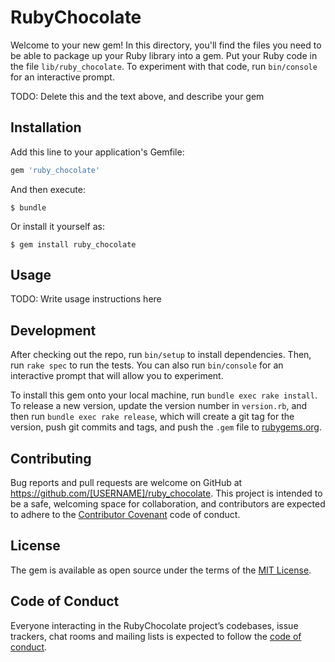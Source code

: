# RubyChocolate

Welcome to your new gem! In this directory, you'll find the files you need to be able to package up your Ruby library into a gem. Put your Ruby code in the file `lib/ruby_chocolate`. To experiment with that code, run `bin/console` for an interactive prompt.

TODO: Delete this and the text above, and describe your gem

## Installation

Add this line to your application's Gemfile:

```ruby
gem 'ruby_chocolate'
```

And then execute:

    $ bundle

Or install it yourself as:

    $ gem install ruby_chocolate

## Usage

TODO: Write usage instructions here

## Development

After checking out the repo, run `bin/setup` to install dependencies. Then, run `rake spec` to run the tests. You can also run `bin/console` for an interactive prompt that will allow you to experiment.

To install this gem onto your local machine, run `bundle exec rake install`. To release a new version, update the version number in `version.rb`, and then run `bundle exec rake release`, which will create a git tag for the version, push git commits and tags, and push the `.gem` file to [rubygems.org](https://rubygems.org).

## Contributing

Bug reports and pull requests are welcome on GitHub at https://github.com/[USERNAME]/ruby_chocolate. This project is intended to be a safe, welcoming space for collaboration, and contributors are expected to adhere to the [Contributor Covenant](http://contributor-covenant.org) code of conduct.

## License

The gem is available as open source under the terms of the [MIT License](https://opensource.org/licenses/MIT).

## Code of Conduct

Everyone interacting in the RubyChocolate project’s codebases, issue trackers, chat rooms and mailing lists is expected to follow the [code of conduct](https://github.com/[USERNAME]/ruby_chocolate/blob/master/CODE_OF_CONDUCT.md).
